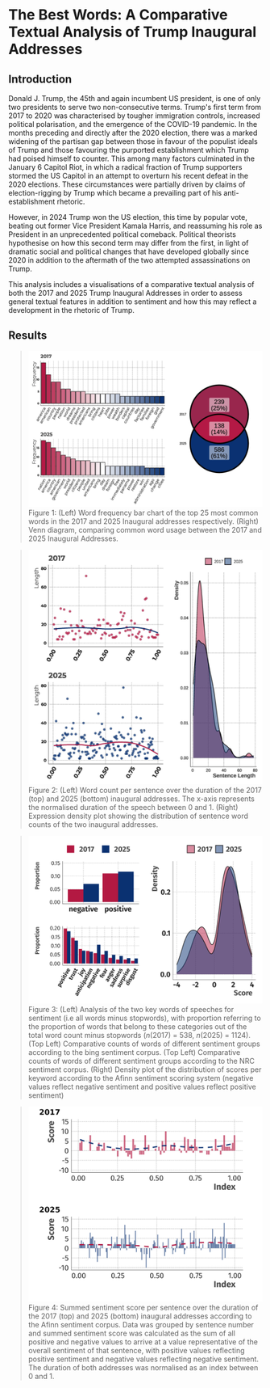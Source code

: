 # The Best Words: A Comparative Textual Analysis of Trump Inaugural Addresses

## Introduction

Donald J. Trump, the 45th and again incumbent US president, is one of only two presidents to serve two non-consecutive terms. Trump's first term from 2017 to 2020 was characterised by tougher immigration controls, increased political polarisation, and the emergence of the COVID-19 pandemic. In the months preceding and directly after the 2020 election, there was a marked widening of the partisan gap between those in favour of the populist ideals of Trump and those favouring the purported establishment which Trump had poised himself to counter. This among many factors culminated in the January 6 Capitol Riot, in which a radical fraction of Trump supporters stormed the US Capitol in an attempt to overturn his recent defeat in the 2020 elections. These circumstances were partially driven by claims of election-rigging by Trump which became a prevailing part of his anti-establishment rhetoric.

However, in 2024 Trump won the US election, this time by popular vote, beating out former Vice President Kamala Harris, and reassuming his role as President in an unprecedented political comeback. Political theorists hypothesise on how this second term may differ from the first, in light of dramatic social and political changes that have developed globally since 2020 in addition to the aftermath of the two attempted assassinations on Trump.

This analysis includes a visualisations of a comparative textual analysis of both the 2017 and 2025 Trump Inaugural Addresses in order to assess general textual features in addition to sentiment and how this may reflect a development in the rhetoric of Trump. 

## Results
>![Description](https://github.com/jmrze/Data-Analysis/blob/main/R/Trump%20Sentiment%20Analysis/Trump_Figure_1.jpg)
>Figure 1: (Left) Word frequency bar chart of the top 25 most common words in the 2017 and 2025 Inaugural addresses respectively. (Right) Venn diagram, comparing common word usage between the 2017 and 2025 Inaugural Addresses.

>![Description](https://github.com/jmrze/Data-Analysis/blob/main/R/Trump%20Sentiment%20Analysis/Trump_Figure_2.jpg)
>Figure 2: (Left) Word count per sentence over the duration of the 2017 (top) and 2025 (bottom) inaugural addresses. The x-axis represents the normalised duration of the speech between 0 and 1. (Right) Expression density plot showing the distribution of sentence word counts of the two inaugural addresses.

>![Description](sentiment.png)
>Figure 3: (Left) Analysis of the two key words of speeches for sentiment (i.e all words minus stopwords), with proportion referring to the proportion of words that belong to these categories out of the total word count minus stopwords (_n_(2017) = 538, _n_(2025) = 1124). (Top Left) Comparative counts of words of different sentiment groups according to the bing sentiment corpus. (Top Left) Comparative counts of words of different sentiment groups according to the NRC sentiment corpus. (Right) Density plot of the distribution of scores per keyword according to the Afinn sentiment scoring system (negative values reflect negative sentiment and positive values reflect positive sentiment)

>![Description](Trump_Figure_5.jpg)
>Figure 4: Summed sentiment score per sentence over the duration of the 2017 (top) and 2025 (bottom) inaugural addresses according to the Afinn sentiment corpus. Data was grouped by sentence number and summed sentiment score was calculated as the sum of all positive and negative values to arrive at a value representative of the overall sentiment of that sentence, with positive values reflecting positive sentiment and negative values reflecting negative sentiment. The duration of both addresses was normalised as an index between 0 and 1. 
